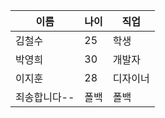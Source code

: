 | 이름 | 나이 | 직업 |
|---|---|---|
| 김철수 | 25 | 학생 |
| 박영희 | 30 | 개발자 |
| 이지훈 | 28 | 디자이너 |
| 죄송합니다--  | 폴백 | 폴백 |
